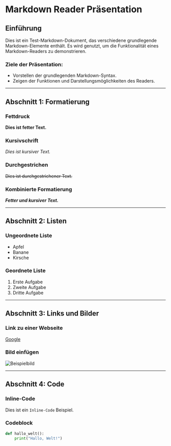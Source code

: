 # Markdown Reader Präsentation

## Einführung

Dies ist ein Test-Markdown-Dokument, das verschiedene grundlegende Markdown-Elemente enthält. Es wird genutzt, um die Funktionalität eines Markdown-Readers zu demonstrieren.

### Ziele der Präsentation:
- Vorstellen der grundlegenden Markdown-Syntax.
- Zeigen der Funktionen und Darstellungsmöglichkeiten des Readers.

---

## Abschnitt 1: Formatierung

### Fettdruck
**Dies ist fetter Text.**

### Kursivschrift
*Dies ist kursiver Text.*

### Durchgestrichen
~~Dies ist durchgestrichener Text.~~

### Kombinierte Formatierung
**_Fetter und kursiver Text._**

---

## Abschnitt 2: Listen

### Ungeordnete Liste
- Apfel
- Banane
- Kirsche

### Geordnete Liste
1. Erste Aufgabe
2. Zweite Aufgabe
3. Dritte Aufgabe

---

## Abschnitt 3: Links und Bilder

### Link zu einer Webseite
[Google](https://www.google.com)

### Bild einfügen
![Beispielbild](https://via.placeholder.com/150)

---

## Abschnitt 4: Code

### Inline-Code
Dies ist ein `Inline-Code` Beispiel.

### Codeblock
```python
def hallo_welt():
    print("Hallo, Welt!")
